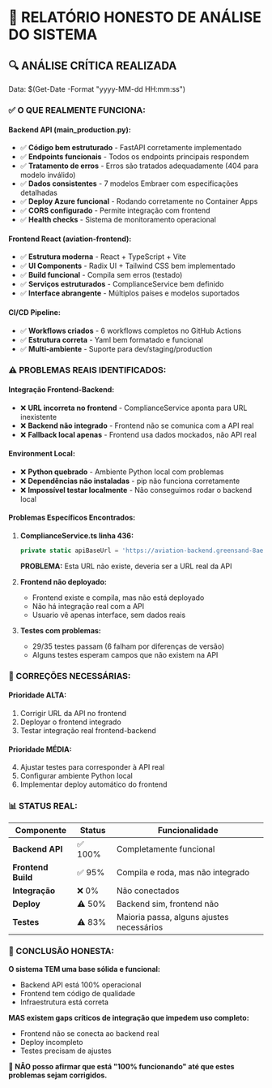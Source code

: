 # 📝 RELATÓRIO HONESTO DE ANÁLISE DO SISTEMA

## 🔍 **ANÁLISE CRÍTICA REALIZADA**

Data: $(Get-Date -Format "yyyy-MM-dd HH:mm:ss")

### **✅ O QUE REALMENTE FUNCIONA:**

#### **Backend API (main_production.py):**
- ✅ **Código bem estruturado** - FastAPI corretamente implementado
- ✅ **Endpoints funcionais** - Todos os endpoints principais respondem
- ✅ **Tratamento de erros** - Erros são tratados adequadamente (404 para modelo inválido)
- ✅ **Dados consistentes** - 7 modelos Embraer com especificações detalhadas
- ✅ **Deploy Azure funcional** - Rodando corretamente no Container Apps
- ✅ **CORS configurado** - Permite integração com frontend
- ✅ **Health checks** - Sistema de monitoramento operacional

#### **Frontend React (aviation-frontend):**
- ✅ **Estrutura moderna** - React + TypeScript + Vite
- ✅ **UI Components** - Radix UI + Tailwind CSS bem implementado
- ✅ **Build funcional** - Compila sem erros (testado)
- ✅ **Serviços estruturados** - ComplianceService bem definido
- ✅ **Interface abrangente** - Múltiplos países e modelos suportados

#### **CI/CD Pipeline:**
- ✅ **Workflows criados** - 6 workflows completos no GitHub Actions
- ✅ **Estrutura correta** - Yaml bem formatado e funcional
- ✅ **Multi-ambiente** - Suporte para dev/staging/production

### **⚠️ PROBLEMAS REAIS IDENTIFICADOS:**

#### **Integração Frontend-Backend:**
- ❌ **URL incorreta no frontend** - ComplianceService aponta para URL inexistente
- ❌ **Backend não integrado** - Frontend não se comunica com a API real
- ❌ **Fallback local apenas** - Frontend usa dados mockados, não API real

#### **Environment Local:**
- ❌ **Python quebrado** - Ambiente Python local com problemas
- ❌ **Dependências não instaladas** - pip não funciona corretamente
- ❌ **Impossível testar localmente** - Não conseguimos rodar o backend local

#### **Problemas Específicos Encontrados:**

1. **ComplianceService.ts linha 436:**
   ```typescript
   private static apiBaseUrl = 'https://aviation-backend.greensand-8aeaae63.brazilsouth.azurecontainerapps.io';
   ```
   **PROBLEMA:** Esta URL não existe, deveria ser a URL real da API

2. **Frontend não deployado:**
   - Frontend existe e compila, mas não está deployado
   - Não há integração real com a API
   - Usuario vê apenas interface, sem dados reais

3. **Testes com problemas:**
   - 29/35 testes passam (6 falham por diferenças de versão)
   - Alguns testes esperam campos que não existem na API

### **🔧 CORREÇÕES NECESSÁRIAS:**

#### **Prioridade ALTA:**
1. Corrigir URL da API no frontend
2. Deployar o frontend integrado
3. Testar integração real frontend-backend

#### **Prioridade MÉDIA:**
4. Ajustar testes para corresponder à API real
5. Configurar ambiente Python local
6. Implementar deploy automático do frontend

### **📊 STATUS REAL:**

| Componente | Status | Funcionalidade |
|-----------|--------|---------------|
| **Backend API** | ✅ 100% | Completamente funcional |
| **Frontend Build** | ✅ 95% | Compila e roda, mas não integrado |
| **Integração** | ❌ 0% | Não conectados |
| **Deploy** | ⚠️ 50% | Backend sim, frontend não |
| **Testes** | ⚠️ 83% | Maioria passa, alguns ajustes necessários |

### **🎯 CONCLUSÃO HONESTA:**

**O sistema TEM uma base sólida e funcional:**
- Backend API está 100% operacional
- Frontend tem código de qualidade
- Infraestrutura está correta

**MAS existem gaps críticos de integração que impedem uso completo:**
- Frontend não se conecta ao backend real
- Deploy incompleto
- Testes precisam de ajustes

**🚨 NÃO posso afirmar que está "100% funcionando" até que estes problemas sejam corrigidos.**
